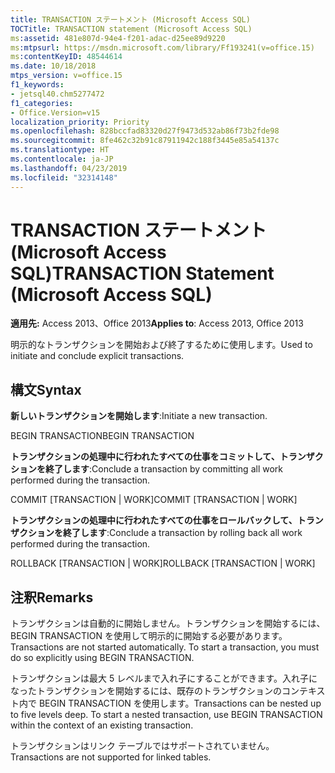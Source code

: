 ```yaml
---
title: TRANSACTION ステートメント (Microsoft Access SQL)
TOCTitle: TRANSACTION statement (Microsoft Access SQL)
ms:assetid: 481e807d-94e4-f201-adac-d25ee89d9220
ms:mtpsurl: https://msdn.microsoft.com/library/Ff193241(v=office.15)
ms:contentKeyID: 48544614
ms.date: 10/18/2018
mtps_version: v=office.15
f1_keywords:
- jetsql40.chm5277472
f1_categories:
- Office.Version=v15
localization_priority: Priority
ms.openlocfilehash: 828bccfad83320d27f9473d532ab86f73b2fde98
ms.sourcegitcommit: 8fe462c32b91c87911942c188f3445e85a54137c
ms.translationtype: HT
ms.contentlocale: ja-JP
ms.lasthandoff: 04/23/2019
ms.locfileid: "32314148"
---
```

# <a name="transaction-statement-microsoft-access-sql"></a><span data-ttu-id="d3ffa-102">TRANSACTION ステートメント (Microsoft Access SQL)</span><span class="sxs-lookup"><span data-stu-id="d3ffa-102">TRANSACTION Statement (Microsoft Access SQL)</span></span>

<span data-ttu-id="d3ffa-103">**適用先:** Access 2013、Office 2013</span><span class="sxs-lookup"><span data-stu-id="d3ffa-103">**Applies to**: Access 2013, Office 2013</span></span>

<span data-ttu-id="d3ffa-104">明示的なトランザクションを開始および終了するために使用します。</span><span class="sxs-lookup"><span data-stu-id="d3ffa-104">Used to initiate and conclude explicit transactions.</span></span>

## <a name="syntax"></a><span data-ttu-id="d3ffa-105">構文</span><span class="sxs-lookup"><span data-stu-id="d3ffa-105">Syntax</span></span>

<span data-ttu-id="d3ffa-106">**新しいトランザクションを開始します**:</span><span class="sxs-lookup"><span data-stu-id="d3ffa-106">Initiate a new transaction.</span></span>

<span data-ttu-id="d3ffa-107">BEGIN TRANSACTION</span><span class="sxs-lookup"><span data-stu-id="d3ffa-107">BEGIN TRANSACTION</span></span>

<span data-ttu-id="d3ffa-108">**トランザクションの処理中に行われたすべての仕事をコミットして、トランザクションを終了します**:</span><span class="sxs-lookup"><span data-stu-id="d3ffa-108">Conclude a transaction by committing all work performed during the transaction.</span></span>

<span data-ttu-id="d3ffa-109">COMMIT \[TRANSACTION | WORK\]</span><span class="sxs-lookup"><span data-stu-id="d3ffa-109">COMMIT [TRANSACTION | WORK]</span></span>

<span data-ttu-id="d3ffa-110">**トランザクションの処理中に行われたすべての仕事をロールバックして、トランザクションを終了します**:</span><span class="sxs-lookup"><span data-stu-id="d3ffa-110">Conclude a transaction by rolling back all work performed during the transaction.</span></span>

<span data-ttu-id="d3ffa-111">ROLLBACK \[TRANSACTION | WORK\]</span><span class="sxs-lookup"><span data-stu-id="d3ffa-111">ROLLBACK [TRANSACTION | WORK]</span></span>

## <a name="remarks"></a><span data-ttu-id="d3ffa-112">注釈</span><span class="sxs-lookup"><span data-stu-id="d3ffa-112">Remarks</span></span>

<span data-ttu-id="d3ffa-p101">トランザクションは自動的に開始しません。トランザクションを開始するには、BEGIN TRANSACTION を使用して明示的に開始する必要があります。</span><span class="sxs-lookup"><span data-stu-id="d3ffa-p101">Transactions are not started automatically. To start a transaction, you must do so explicitly using BEGIN TRANSACTION.</span></span>

<span data-ttu-id="d3ffa-p102">トランザクションは最大 5 レベルまで入れ子にすることができます。入れ子になったトランザクションを開始するには、既存のトランザクションのコンテキスト内で BEGIN TRANSACTION を使用します。</span><span class="sxs-lookup"><span data-stu-id="d3ffa-p102">Transactions can be nested up to five levels deep. To start a nested transaction, use BEGIN TRANSACTION within the context of an existing transaction.</span></span>

<span data-ttu-id="d3ffa-117">トランザクションはリンク テーブルではサポートされていません。</span><span class="sxs-lookup"><span data-stu-id="d3ffa-117">Transactions are not supported for linked tables.</span></span>

